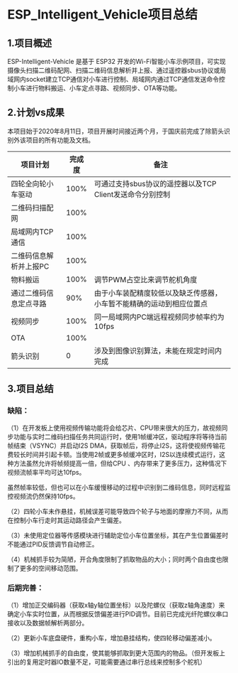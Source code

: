 # ESP_Intelligent_Vehicle项目总结

## 1.项目概述

ESP-Intelligent-Vehicle 是基于 ESP32 开发的Wi-Fi智能小车示例项目，可实现摄像头扫描二维码配网、扫描二维码信息解析并上报、通过遥控器sbus协议或局域网内socket建立TCP通信对小车进行控制、局域网内通过TCP通信发送命令控制小车进行物料搬运、小车定点寻路、视频同步、OTA等功能。

## 2.计划vs成果

本项目始于2020年8月11日，项目开展时间接近两个月，于国庆前完成了除箭头识别外该项目的所有功能及文档。

| 项目计划               | 完成度 | 备注                                                         |
| ---------------------- | ------ | ------------------------------------------------------------ |
| 四轮全向轮小车驱动     | 100%   | 可通过支持sbus协议的遥控器以及TCP Client发送命令分别控制     |
| 二维码扫描配网         | 100%   |                                                              |
| 局域网内TCP通信        | 100%   |                                                              |
| 二维码信息解析并上报PC | 100%   |                                                              |
| 物料搬运               | 100%   | 调节PWM占空比来调节舵机角度                                  |
| 通过二维码信息定点寻路 | 90%    | 由于小车装配精度较低以及缺乏传感器，小车暂不能精确的运动到相应位置点 |
| 视频同步               | 100%   | 同一局域网内PC端远程视频同步帧率约为10fps                    |
| OTA                    | 100%   |                                                              |
| 箭头识别               | 0      | 涉及到图像识别算法，未能在规定时间内完成                     |

## 3.项目总结

### 缺陷：

（1）在开发板上使用视频传输功能将会给芯片、CPU带来很大的压力，故视频同步功能与实时二维码扫描任务共同运行时，使用1帧缓冲区，驱动程序将等待当前帧结束（VSYNC）并启动I2S DMA，获取帧后，将停止I2S，这将使视频传输花费较长时间并引起卡顿。当使用2帧或更多帧缓冲区时，I2S以连续模式运行，这种方法虽然允许将帧频提高一倍，但给CPU 、内存带来了更多压力，这种情况下视频流帧率平均可达10fps。

​		  虽然帧率较低，但也可以在小车缓慢移动的过程中识别到二维码信息，同时远程监控视频流仍然保持10fps。

（2）四轮小车未作悬挂，机械误差可能导致四个轮子与地面的摩擦力不同，从而在控制小车行走时其运动路径会产生偏差。

（3）未使用定位器等传感模块进行辅助定位小车位置坐标，其在产生位置偏差时不能通过PID反馈调节自动修正。

（4）机械抓手较为简陋，开合角度限制了抓取物品的大小；同时两个自由度也限制了更多的空间移动范围。

### 后期完善：

（1）增加正交编码器（获取x轴y轴位置坐标）以及陀螺仪（获取z轴角速度）来确定小车实时位置，从而根据反馈偏差进行PID调节。目前已完成光纤陀螺仪串口接收以及数据帧解析两部分。

（2）更新小车底盘硬件，重构小车，增加悬挂结构，使四轮移动偏差减小。

（3）增加机械抓手的自由度，使其能够抓取到更大范围内的物品。（但开发板上引出的复用定时器IO数量不足，可能需要通过串行总线来控制多个舵机）

